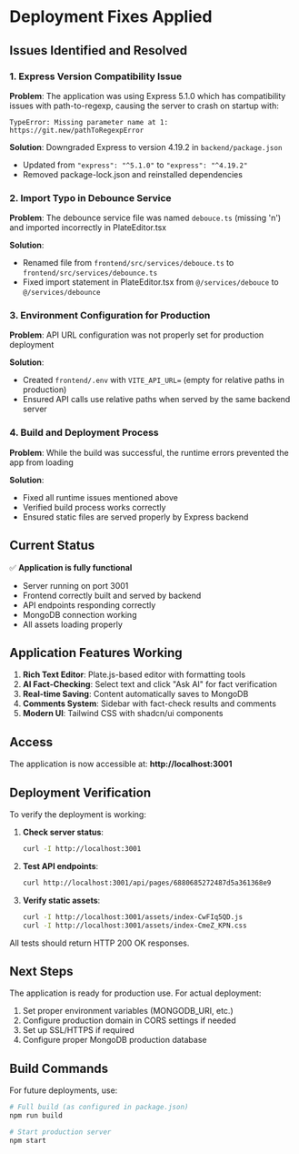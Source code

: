 # Deployment Fixes Applied

## Issues Identified and Resolved

### 1. Express Version Compatibility Issue
**Problem**: The application was using Express 5.1.0 which has compatibility issues with path-to-regexp, causing the server to crash on startup with:
```
TypeError: Missing parameter name at 1: https://git.new/pathToRegexpError
```

**Solution**: Downgraded Express to version 4.19.2 in `backend/package.json`
- Updated from `"express": "^5.1.0"` to `"express": "^4.19.2"`
- Removed package-lock.json and reinstalled dependencies

### 2. Import Typo in Debounce Service
**Problem**: The debounce service file was named `debouce.ts` (missing 'n') and imported incorrectly in PlateEditor.tsx

**Solution**: 
- Renamed file from `frontend/src/services/debouce.ts` to `frontend/src/services/debounce.ts`
- Fixed import statement in PlateEditor.tsx from `@/services/debouce` to `@/services/debounce`

### 3. Environment Configuration for Production
**Problem**: API URL configuration was not properly set for production deployment

**Solution**: 
- Created `frontend/.env` with `VITE_API_URL=` (empty for relative paths in production)
- Ensured API calls use relative paths when served by the same backend server

### 4. Build and Deployment Process
**Problem**: While the build was successful, the runtime errors prevented the app from loading

**Solution**: 
- Fixed all runtime issues mentioned above
- Verified build process works correctly
- Ensured static files are served properly by Express backend

## Current Status

✅ **Application is fully functional**
- Server running on port 3001
- Frontend correctly built and served by backend
- API endpoints responding correctly
- MongoDB connection working
- All assets loading properly

## Application Features Working

1. **Rich Text Editor**: Plate.js-based editor with formatting tools
2. **AI Fact-Checking**: Select text and click "Ask AI" for fact verification
3. **Real-time Saving**: Content automatically saves to MongoDB
4. **Comments System**: Sidebar with fact-check results and comments
5. **Modern UI**: Tailwind CSS with shadcn/ui components

## Access

The application is now accessible at: **http://localhost:3001**

## Deployment Verification

To verify the deployment is working:

1. **Check server status**:
   ```bash
   curl -I http://localhost:3001
   ```

2. **Test API endpoints**:
   ```bash
   curl http://localhost:3001/api/pages/6880685272487d5a361368e9
   ```

3. **Verify static assets**:
   ```bash
   curl -I http://localhost:3001/assets/index-CwFIq5QD.js
   curl -I http://localhost:3001/assets/index-CmeZ_KPN.css
   ```

All tests should return HTTP 200 OK responses.

## Next Steps

The application is ready for production use. For actual deployment:

1. Set proper environment variables (MONGODB_URI, etc.)
2. Configure production domain in CORS settings if needed
3. Set up SSL/HTTPS if required
4. Configure proper MongoDB production database

## Build Commands

For future deployments, use:

```bash
# Full build (as configured in package.json)
npm run build

# Start production server
npm start
```